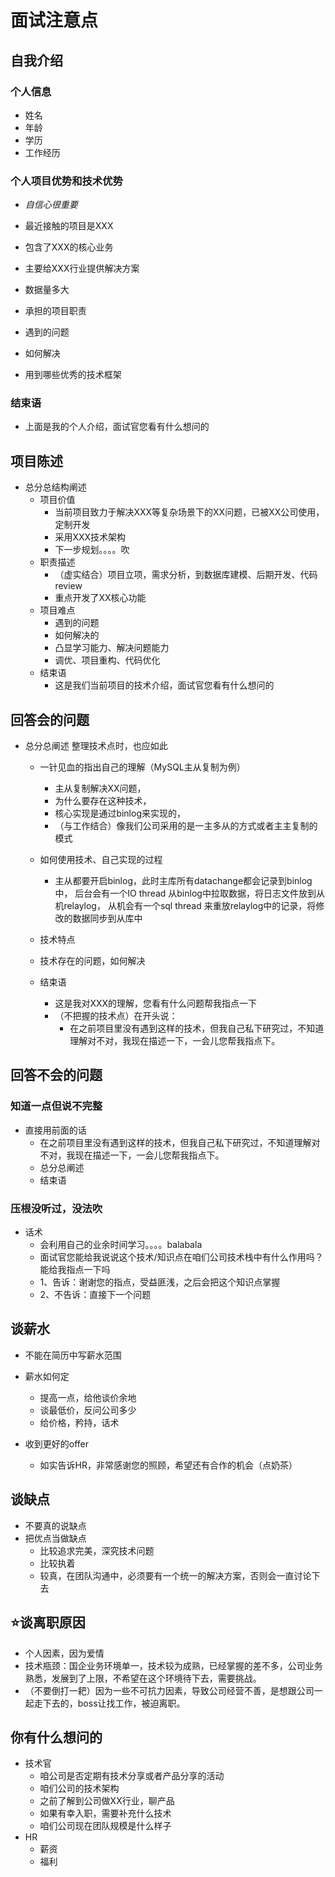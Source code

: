 <!--
 * @Author: Zhanglei
 * @Date: 2021-12-17 14:40:07
 * @LastEditors: Zhanglei
 * @LastEditTime: 2021-12-17 16:12:39
 * @Description: file content
-->

# 面试注意点

## 自我介绍

### 个人信息

- 姓名
- 年龄
- 学历
- 工作经历

### 个人项目优势和技术优势 
  - *自信心很重要*

  - 最近接触的项目是XXX
  - 包含了XXX的核心业务
  - 主要给XXX行业提供解决方案
  - 数据量多大
  - 承担的项目职责
  - 遇到的问题
  - 如何解决
  - 用到哪些优秀的技术框架


### 结束语

  - 上面是我的个人介绍，面试官您看有什么想问的

## 项目陈述

- 总分总结构阐述
  - 项目价值
    - 当前项目致力于解决XXX等复杂场景下的XX问题，已被XX公司使用，定制开发
    - 采用XXX技术架构
    - 下一步规划。。。。吹
  - 职责描述
    - （虚实结合）项目立项，需求分析，到数据库建模、后期开发、代码review
    - 重点开发了XX核心功能
  - 项目难点
    - 遇到的问题
    - 如何解决的
    - 凸显学习能力、解决问题能力
    - 调优、项目重构、代码优化
  - 结束语
    - 这是我们当前项目的技术介绍，面试官您看有什么想问的

## 回答会的问题

- 总分总阐述
  整理技术点时，也应如此
  - 一针见血的指出自己的理解（MySQL主从复制为例）
    - 主从复制解决XX问题，
    - 为什么要存在这种技术，
    - 核心实现是通过binlog来实现的，
    - （与工作结合）像我们公司采用的是一主多从的方式或者主主复制的模式
  - 如何使用技术、自己实现的过程
    - 主从都要开启binlog，此时主库所有datachange都会记录到binlog中，
     后台会有一个IO thread 从binlog中拉取数据，将日志文件放到从机relaylog，
     从机会有一个sql thread 来重放relaylog中的记录，将修改的数据同步到从库中
    
  - 技术特点
  
  - 技术存在的问题，如何解决
  
  - 结束语
    - 这是我对XXX的理解，您看有什么问题帮我指点一下
    - （不把握的技术点）在开头说：
      - 在之前项目里没有遇到这样的技术，但我自己私下研究过，不知道理解对不对，我现在描述一下，一会儿您帮我指点下。


## 回答不会的问题

### 知道一点但说不完整
  - 直接用前面的话
    - 在之前项目里没有遇到这样的技术，但我自己私下研究过，不知道理解对不对，我现在描述一下，一会儿您帮我指点下。
    - 总分总阐述
    - 结束语


### 压根没听过，没法吹
  - 话术
    - 会利用自己的业余时间学习。。。。balabala
    - 面试官您能给我说说这个技术/知识点在咱们公司技术栈中有什么作用吗？能给我指点一下吗
    - 1、告诉：谢谢您的指点，受益匪浅，之后会把这个知识点掌握
    - 2、不告诉：直接下一个问题


## 谈薪水

- 不能在简历中写薪水范围
- 薪水如何定
  - 提高一点，给他谈价余地
  - 谈最低价，反问公司多少
  - 给价格，矜持，话术

- 收到更好的offer
  - 如实告诉HR，非常感谢您的照顾，希望还有合作的机会（点奶茶）


## 谈缺点

- 不要真的说缺点
- 把优点当做缺点
  - 比较追求完美，深究技术问题
  - 比较执着
  - 较真，在团队沟通中，必须要有一个统一的解决方案，否则会一直讨论下去


## ⭐谈离职原因

- 个人因素，因为爱情
- 技术瓶颈：国企业务环境单一，技术较为成熟，已经掌握的差不多，公司业务熟悉，发展到了上限，不希望在这个环境待下去，需要挑战。
- （不要倒打一耙）因为一些不可抗力因素，导致公司经营不善，是想跟公司一起走下去的，boss让找工作，被迫离职。

## 你有什么想问的

- 技术官
  - 咱公司是否定期有技术分享或者产品分享的活动
  - 咱们公司的技术架构
  - 之前了解到公司做XX行业，聊产品
  - 如果有幸入职，需要补充什么技术
  - 咱们公司现在团队规模是什么样子
- HR
  - 薪资
  - 福利